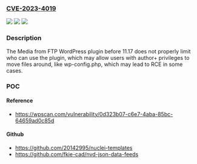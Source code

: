 ### [CVE-2023-4019](https://cve.mitre.org/cgi-bin/cvename.cgi?name=CVE-2023-4019)
![](https://img.shields.io/static/v1?label=Product&message=Media%20from%20FTP&color=blue)
![](https://img.shields.io/static/v1?label=Version&message=0%3C%2011.17%20&color=brighgreen)
![](https://img.shields.io/static/v1?label=Vulnerability&message=CWE-863%20Incorrect%20Authorization&color=brighgreen)

### Description

The Media from FTP WordPress plugin before 11.17 does not properly limit who can use the plugin, which may allow users with author+ privileges to move files around, like wp-config.php, which may lead to RCE in some cases.

### POC

#### Reference
- https://wpscan.com/vulnerability/0d323b07-c6e7-4aba-85bc-64659ad0c85d

#### Github
- https://github.com/20142995/nuclei-templates
- https://github.com/fkie-cad/nvd-json-data-feeds

